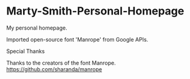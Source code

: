 # Marty-Smith-Personal-Homepage
My personal homepage.

Imported open-source font 'Manrope' from Google APIs.


Special Thanks

Thanks to the creators of the font Manrope.
https://github.com/sharanda/manrope
